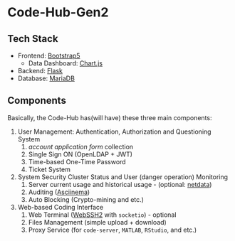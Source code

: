# Code-Hub-Gen2


## Tech Stack

 * Frontend: [Bootstrap5](https://getbootstrap.com/)
    * Data Dashboard: [Chart.js](https://www.chartjs.org/)
 * Backend: [Flask](https://flask.palletsprojects.com/en/2.0.x/)
 * Database: [MariaDB](https://mariadb.org/)

## Components

Basically, the Code-Hub has(will have) these three main components:

1. User Management: Authentication, Authorization and Questioning System
    1. *account application form* collection
    2. Single Sign ON (OpenLDAP + JWT)
    3. Time-based One-Time Password
    3. Ticket System
2. System Security Cluster Status and User (danger operation) Monitoring
    1. Server current usage and historical usage - (optional: [netdata](https://www.netdata.cloud/))
    2. Auditing ([Asciinema](https://asciinema.org/))
    3. Auto Blocking (Crypto-mining and etc.)
3. Web-based Coding Interface
    1. Web Terminal ([WebSSH2](https://github.com/billchurch/WebSSH2) with `socketio`) - optional
    2. Files Management (simple upload + download)
    2. Proxy Service (for `code-server`, `MATLAB`, `RStudio`, and etc.)
